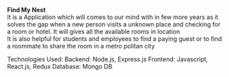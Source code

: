 <b>Find My Nest</b> <br />
  It is a Application which will comes to our mind with in few more years as it solves the gap when a new person visits a unknown place and checking for a room or hotel.
  It will gives all the available rooms in location <br />
      It is also helpful for students and employees to find a paying guest or to find a roommate to share the room in a metro politan city
      
      
  Technologies Used:
  Backend: Node.js, Express.js
  Frontend: Javascript, React.js, Redux
  Database: Mongo DB
  
